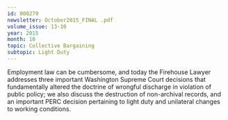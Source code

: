 ```yaml
---
id: 000279
newsletter: October2015_FINAL .pdf
volume_issue: 13-10
year: 2015
month: 10
topic: Collective Bargaining
subtopic: Light Duty
---
```


Employment law can be cumbersome, and today the Firehouse Lawyer addresses three important Washington Supreme Court decisions that fundamentally altered the doctrine of wrongful discharge in violation of public policy; we also discuss the destruction of non-archival records, and an important PERC decision pertaining to light duty and unilateral changes to working conditions.